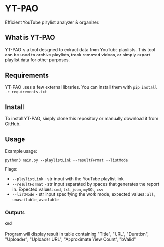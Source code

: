 # YT-PAO
Efficient YouTube playlist analyzer & organizer.

## What is YT-PAO

YT-PAO is a tool designed to extract data from YouTube playlists. This tool can be used to archive playlists, track removed videos, or simply export playlist data for other purposes.

## Requirements

YT-PAO uses a few external libraries. You can install them with `pip install -r requirements.txt`

## Install

To install YT-PAO, simply clone this repository or manually download it from GitHub.

## Usage

Example usage:

`python3 main.py --playlistLink --resultFormat --listMode`

Flags:

- `--playlistLink` - str input with the YouTube playlist link
- `--resultFormat` - str input separated by spaces that generates the report in. Expected values: `cmd`, `txt`, `json`, `mySQL`, `csv`
- `--listMode` - str input specifying the work mode, expected values: `all`, `unavailable`, `available`

### Outputs

#### `cmd`

Program will display result in table containing "Title", "URL", "Duration", "Uploader", "Uploader URL", "Approximate View Count", "bValid"